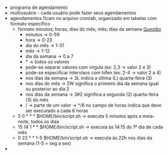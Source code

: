 * programa de agendamento
* multiusuário - cada usuário pode fazer seus agendamentos
* agendamentos ficam no arquivo crontab, organizado em tabelas com formato específico
	* formato minutos; horas; dias do mês; mês; dias da semana [Questão](https://www.qconcursos.com/questoes-de-concursos/questoes?q=Q2239101)
		* minutos -> 0-59
		* hora -> 0-23
		* dia do mês -> 1-31
		* mês -> 1-12
		* dia da semana -> 0 a 7
		* \* -> todos os valores
		* pode-se separar valores com vírgula (ex: 2,3 -> valor 2 e 3)
		* pode-se especificar intervlaos com hífen (ex: 2-4 -> valor 2 a 4)
		* nos dias da semana -> 3L indica a última (L) quarta-feira (3)
		* nos dias do mês -> 2W significa o primeiro dia da semana igual ou posterior ao dia 2
		* nos dias da semana -> 3#2 significa a segunda (2) quarta-feira (3) do mês
		* / -> parte de um valor -> \*/6 no campo de horas indica que deve ser executado a cada 6 horas
	* 5 0 \* \* \* $HOME/bin/script.sh -> executa 5 minutos após a meia-noite, todos os dias
	* 15 14 1 \* \* $HOME/bin/script.sh -> executa às 14:15 do 1º dia de cada mês
	* 0 22 \* \* 1-5 $HOME/bin/script.sh -> executa às 22h nos dias da semana (1-5 = seg a sex)
* 